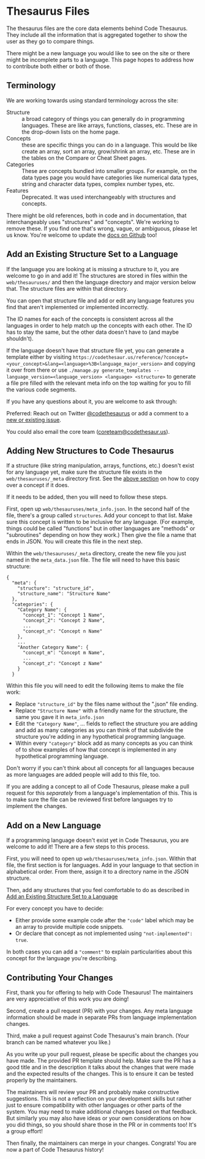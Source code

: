 # Thesaurus Files

The thesaurus files are the core data elements behind Code Thesaurus. They include all the information that is aggregated together to show the user as they go to compare things.

There might be a new language you would like to see on the site or there might be incomplete parts to a language. This page hopes to address how to contribute both either or both of those.

## Terminology

We are working towards using standard terminology across the site:

<dl>
  <dt>Structure</dt>
  <dd>
    a broad category of things you can generally do in programming languages. These are like arrays, functions, classes, etc. These are in the drop-down lists on the home page.
  </dd>
  <dt>Concepts</dt>
  <dd>
    these are specific things you can do in a language. This would be like create an array, sort an array, grow/shrink an array, etc. These are in the tables on the Compare or Cheat Sheet pages.
  </dd>
  <dt>Categories</dt>
  <dd>
    These are concepts bundled into smaller groups. For example, on the data types page you would have categories like numerical data types, string and character data types, complex number types, etc.
  </dd>
  <dt>Features</dt>
  <dd>
    Deprecated. It was used interchangeably with structures and concepts.
  </dd>
</dl>

There might be old references, both in code and in documentation, that interchangeably uses "structures" and "concepts". We're working to remove these. If you find one that's wrong, vague, or ambiguous, please let us know. You're welcome to update the [docs on Github](https://github.com/codethesaurus/docs) too!

## Add an Existing Structure Set to a Language

If the language you are looking at is missing a structure to it, you are welcome to go in and add it! The structures are stored in files within the `web/thesauruses/` and then the language directory and major version below that. The structure files are within that directory.

You can open that structure file and add or edit any language features you find that aren't implemented or implemented incorrectly.

The ID names for each of the concepts is consistent across all the languages in order to help match up the concepts with each other. The ID has to stay the same, but the other data doesn't have to (and maybe shouldn't).

If the language doesn't have that structure file yet, you can generate a template either by visiting `https://codethesaur.us/reference/?concept=<your_concept>&lang=<language>%3B<language_major_version>`
and copying it over from there or use `./manage.py generate_templates --language_version=<language_version> <language> <structure>` to generate a file pre filled with the relevant meta info on the top waiting for you to fill the various code segments.

If you have any questions about it, you are welcome to ask through:

Preferred: Reach out on Twitter [@codethesaurus](https://twitter.com/codethesaurus) or add a comment to a [new or existing issue](https://github.com/codethesaurus/codethesaur.us/issues).

You could also email the core team ([coreteam@codethesaur.us](mailto:coreteam@codethesaur.us)).

## Adding New Structures to Code Thesaurus

If a structure (like string manipulation, arrays, functions, etc.) doesn't exist for any language yet, make sure the structure file exists in the `web/thesauruses/_meta` directory first. See the [above section](#add-an-existing-structure-set-to-a-language) on how to copy over a concept if it does.

If it needs to be added, then you will need to follow these steps.

First, open up `web/thesauruses/meta_info.json`. In the second half of the file, there's a group called `structures`. Add your concept to that list. Make sure this concept is written to be inclusive for any language. (For example, things could be called "functions" but in other languages are "methods" or "subroutines" depending on how they work.) Then give the file a name that ends in JSON. You will create this file in the next step.

Within the `web/thesauruses/_meta` directory, create the new file you just named in the `meta_data.json` file. The file will need to have this basic structure:

```
{
  "meta": {
    "structure": "structure_id",
    "structure_name": "Structure Name"
  },
  "categories": {
    "Category Name": {
      "concept_1": "Concept 1 Name",
      "concept_2": "Concept 2 Name",
      ...
      "concept_n": "Concept n Name"
    },
    ...
    "Another Category Name": {
      "concept_m": "Concept m Name",
      ...
      "concept_z": "Concept z Name"
    }
  }
```

Within this file you will need to edit the following items to make the file work:

* Replace `"structure_id"` by the files name without the ".json" file ending.
* Replace `"Structure Name"` with a friendly name for the structure, the same you gave it in `meta_info.json`
* Edit the `"Category Name"`, ... fields to reflect the structure you are adding and add as many categories as you can think of that subdivide the structure you're adding in any hypothetical programming language.
* Within every `"category"` block add as many concepts as you can think of to show examples of how that concept is implemented in any hypothetical programming language.

Don't worry if you can't think about all concepts for all languages because as more languages are added people will add to this file, too.

If you are adding a concept to all of Code Thesaurus, please make a pull request for this _separately_ from a language's implementation of this. This is to make sure the file can be reviewed first before languages try to implement the changes.

## Add on a New Language

If a programming language doesn't exist yet in Code Thesaurus, you are welcome to add it! There are a few steps to this process.

First, you will need to open up `web/thesauruses/meta_info.json`. Within that file, the first section is for languages. Add in your language to that section in alphabetical order. From there, assign it to a directory name in the JSON structure.

Then, add any structures that you feel comfortable to do as described in [Add an Existing Structure Set to a Language](#add-an-existing-structure-set-to-a-language)

For every concept you have to decide:
* Either provide some example code after the `"code"` label which may be an array to provide multiple code snippets.
* Or declare that concept as not implemented using `"not-implemented": true`.

In both cases you can add a `"comment"` to explain particularities about this concept for the language you're describing.

## Contributing Your Changes

First, thank you for offering to help with Code Thesaurus! The maintainers are very appreciative of this work you are doing!

Second, create a pull request (PR) with your changes. Any meta language information should be made in separate PRs from language implementation changes.

Third, make a pull request against Code Thesaurus's main branch. (Your branch can be named whatever you like.)

As you write up your pull request, please be specific about the changes you have made. The provided PR template should help. Make sure the PR has a good title and in the description it talks about the changes that were made and the expected results of the changes. This is to ensure it can be tested properly by the maintainers.

The maintainers will review your PR and probably make constructive suggestions. This is not a reflection on your development skills but rather just to ensure compatibility with other languages or other parts of the system. You may need to make additional changes based on that feedback. But similarly you may also have ideas or your own considerations on how you did things, so you should share those in the PR or in comments too! It's a group effort!

Then finally, the maintainers can merge in your changes. Congrats! You are now a part of Code Thesaurus history!

